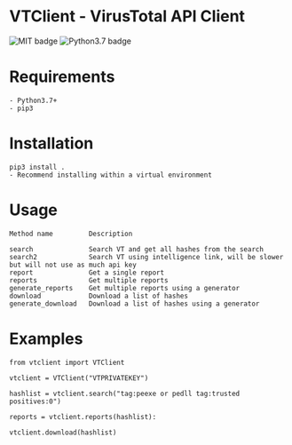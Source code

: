 # VTClient - VirusTotal API Client

![MIT badge](https://img.shields.io/badge/license-MIT-black)
![Python3.7 badge](https://img.shields.io/badge/python-v3.7-blue)


# Requirements

    - Python3.7+
    - pip3

# Installation

    pip3 install .
    - Recommend installing within a virtual environment

# Usage

    Method name         Description

    search              Search VT and get all hashes from the search
    search2             Search VT using intelligence link, will be slower but will not use as much api key
    report              Get a single report
    reports             Get multiple reports
    generate_reports    Get multiple reports using a generator
    download            Download a list of hashes
    generate_download   Download a list of hashes using a generator


# Examples

    from vtclient import VTClient

    vtclient = VTClient("VTPRIVATEKEY")

    hashlist = vtclient.search("tag:peexe or pedll tag:trusted positives:0")

    reports = vtclient.reports(hashlist):
    
    vtclient.download(hashlist)
    
    

